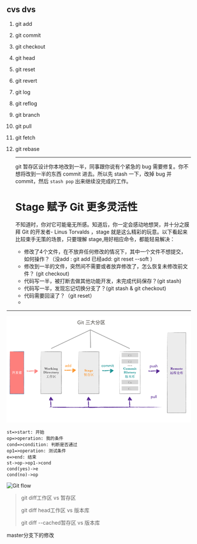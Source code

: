 ## cvs dvs

1. git add 

2. git commit 

3. git checkout 

4. git head 

5. git reset 

6. git revert

7. git log 

8. git reflog

9. git branch

10. git pull 

11. git fetch

12. git rebase

    ---

    git 暂存区设计你本地改到一半，同事跟你说有个紧急的 bug 需要修复。你不想将改到一半的东西 commit 进去。所以先 stash 一下，改掉 bug 并 commit，然后 `stash pop` 出来继续没完成的工作。

    # Stage 赋予 Git 更多灵活性

    不知道时，你对它可能毫无所感。知道后，你一定会感动地想哭，并十分之膜拜 Git 的开发者- Linus Torvalds ，stage 就是这么精彩的玩意。以下看起来比较束手无策的场景，只要理解 stage,用好相应命令，都能轻易解决：

    - 修改了4个文件，在不放弃任何修改的情况下，其中一个文件不想提交，如何操作？（没add : git add  已经add: git reset --soft ）
    - 修改到一半的文件，突然间不需要或者放弃修改了，怎么恢复未修改前文件？ (git checkout)
    - 代码写一半，被打断去做其他功能开发，未完成代码保存？(git stash)
    - 代码写一半，发现忘记切换分支了？(git stash & git checkout)
    - 代码需要回滚了？（git reset）
    - 









------

![](https://raw.githubusercontent.com/DRPrincess/BlogImages/master/qiniu/2429e4d2661e60027537aea0077f6e40.png)



```flow
st=>start: 开始
op=>operation: 我的条件
cond=>condition: 判断是否通过
op1=>operation: 测试条件
e=>end: 结束
st->op->op1->cond
cond(yes)->e
cond(no)->op
```





![Git flow](http://www.ruanyifeng.com/blogimg/asset/2015/bg2015122302.png)



> git diff工作区 vs 暂存区
>
> git diff head工作区 vs 版本库
>
> git diff --cached暂存区 vs 版本库

master分支下的修改